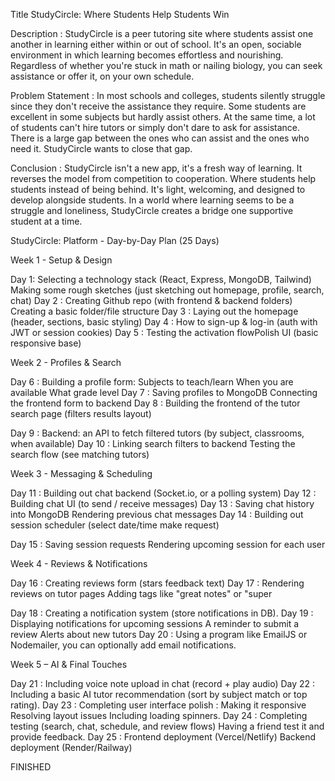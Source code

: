 Title
StudyCircle: Where Students Help Students Win

Description : 
StudyCircle is a peer tutoring site where students assist one another in learning either within or out of school. It's an open, sociable environment in which learning becomes effortless and nourishing. 
Regardless of whether you're stuck in math or nailing biology, you can seek assistance or offer it, on your own schedule.

Problem Statement : 
In most schools and colleges, students silently struggle since they don't receive the assistance they require. Some students are excellent in some subjects but hardly assist others. At the same time, a lot of students can't hire tutors or simply don't dare to ask for assistance. There is a large gap between the ones who can assist and the ones who need it.
StudyCircle wants to close that gap.

Conclusion : 
StudyCircle isn't a new app, it's a fresh way of learning. It reverses the model from competition to cooperation. Where students help students instead of being behind. It's light, welcoming, and designed to develop alongside students. In a world where learning seems to be a struggle and loneliness, StudyCircle creates a bridge one supportive student at a time.


StudyCircle: Platform - Day-by-Day Plan (25 Days)

Week 1 - Setup & Design   

Day 1: 
Selecting a technology stack (React, Express, MongoDB, Tailwind)
Making some rough sketches (just sketching out homepage, profile, search, chat)
Day 2 : 
Creating Github repo (with frontend & backend folders)
Creating a basic folder/file structure
Day 3 : 
Laying out the homepage (header, sections, basic styling)
Day 4 :
How to sign-up & log-in (auth with JWT or session cookies)
Day 5 : 
Testing the activation flowPolish UI (basic responsive base)

Week 2 - Profiles & Search

Day 6 : 
Building a profile form:
Subjects to teach/learn
When you are available
What grade level
Day 7 : 
Saving profiles to MongoDB
Connecting the frontend form to backend
Day 8 : 
Building the frontend of the tutor search page (filters results layout)

Day 9 : 
Backend: an API to fetch filtered tutors (by subject, classrooms, when available)
Day 10 : 
Linking search filters to backend
Testing the search flow (see matching tutors)

Week 3 - Messaging & Scheduling

Day 11 : 
Building out chat backend (Socket.io, or a polling system)
Day 12 : 
Building chat UI (to send / receive messages)
Day 13 : 
Saving chat history into MongoDB
Rendering previous chat messages
Day 14 :
Building out session scheduler (select date/time make request)

Day 15 : 
Saving session requests
Rendering upcoming session for each user

Week 4 - Reviews & Notifications

Day 16 : 
Creating reviews form (stars feedback text)
Day 17 : 
Rendering reviews on tutor pages
Adding tags like "great notes" or "super


Day 18 : 
Creating a notification system (store notifications in DB).
Day 19 : 
Displaying notifications for upcoming sessions
A reminder to submit a review
Alerts about new tutors
Day 20 : 
Using a program like EmailJS or Nodemailer, you can optionally add email notifications.

Week 5 – AI & Final Touches

Day 21 : 
Including voice note upload in chat (record + play audio)
Day 22 : 
Including a basic AI tutor recommendation (sort by subject match or top rating).
Day 23 : 
Completing user interface polish : 
Making it responsive
Resolving layout issues
Including loading spinners.
Day 24 : 
Completing testing (search, chat, schedule, and review flows)
Having a friend test it and provide feedback.
Day 25 : 
Frontend deployment (Vercel/Netlify)
Backend deployment (Render/Railway) 

FINISHED
